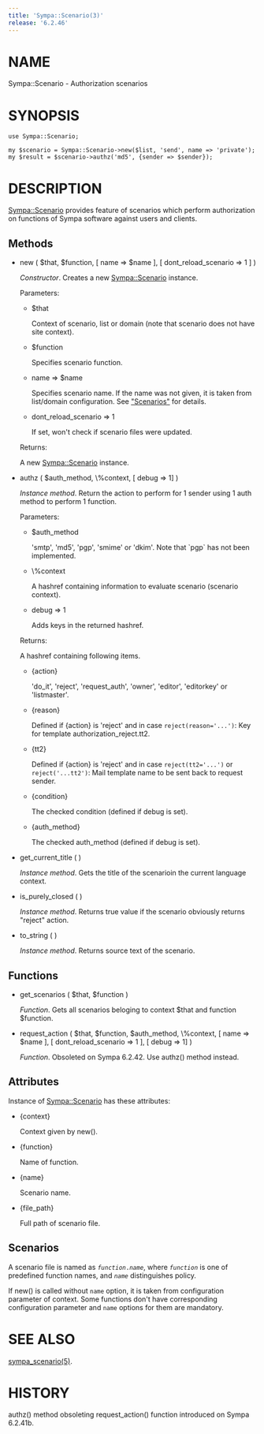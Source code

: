 ```yaml
---
title: 'Sympa::Scenario(3)'
release: '6.2.46'
---
```


# NAME

Sympa::Scenario - Authorization scenarios

# SYNOPSIS

    use Sympa::Scenario;
    
    my $scenario = Sympa::Scenario->new($list, 'send', name => 'private');
    my $result = $scenario->authz('md5', {sender => $sender});

# DESCRIPTION

[Sympa::Scenario](./Sympa-Scenario.3.md) provides feature of scenarios which perform authorization
on functions of Sympa software against users and clients.

## Methods

- new ( $that, $function, \[ name => $name \],
\[ dont\_reload\_scenario => 1 \] )

    _Constructor_.
    Creates a new [Sympa::Scenario](./Sympa-Scenario.3.md) instance.

    Parameters:

    - $that

        Context of scenario, list or domain
        (note that scenario does not have site context).

    - $function

        Specifies scenario function.

    - name => $name

        Specifies scenario name.
        If the name was not given, it is taken from list/domain configuration.
        See ["Scenarios"](#scenarios) for details.

    - dont\_reload\_scenario => 1

        If set, won't check if scenario files were updated.

    Returns:

    A new [Sympa::Scenario](./Sympa-Scenario.3.md) instance.

- authz ( $auth\_method, \\%context,  \[ debug => 1\] )

    _Instance method_.
    Return the action to perform for 1 sender
    using 1 auth method to perform 1 function.

    Parameters:

    - $auth\_method

        'smtp', 'md5', 'pgp', 'smime' or 'dkim'.
        Note that \`pgp\` has not been implemented.

    - \\%context

        A hashref containing information to evaluate scenario (scenario context).

    - debug => 1

        Adds keys in the returned hashref.

    Returns:

    A hashref containing following items.

    - {action}

        'do\_it', 'reject', 'request\_auth',
        'owner', 'editor', 'editorkey' or 'listmaster'.

    - {reason}

        Defined if {action} is 'reject' and in case `reject(reason='...')`:
        Key for template authorization\_reject.tt2.

    - {tt2}

        Defined if {action} is 'reject' and in case `reject(tt2='...')` or
        `reject('...tt2')`:
        Mail template name to be sent back to request sender.

    - {condition}

        The checked condition (defined if debug is set).

    - {auth\_method}

        The checked auth\_method (defined if debug is set).

- get\_current\_title ( )

    _Instance method_.
    Gets the title of the scenarioin the current language context.

- is\_purely\_closed ( )

    _Instance method_.
    Returns true value if the scenario obviously returns "reject" action.

- to\_string ( )

    _Instance method_.
    Returns source text of the scenario.

## Functions

- get\_scenarios ( $that, $function )

    _Function_.
    Gets all scenarios beloging to context $that and function $function.

- request\_action ( $that, $function, $auth\_method, \\%context,
\[ name => $name \], \[ dont\_reload\_scenario => 1 \], \[ debug => 1\] )

    _Function_. Obsoleted on Sympa 6.2.42. Use authz() method instead.

## Attributes

Instance of [Sympa::Scenario](./Sympa-Scenario.3.md) has these attributes:

- {context}

    Context given by new().

- {function}

    Name of function.

- {name}

    Scenario name.

- {file\_path}

    Full path of scenario file.

## Scenarios

A scenario file is named as _`function`_`.`_`name`_,
where _`function`_ is one of predefined function names, and
_`name`_ distinguishes policy.

If new() is called without `name` option, it is taken from configuration
parameter of context. Some functions don't have corresponding configuration
parameter and `name` options for them are mandatory.

# SEE ALSO

[sympa\_scenario(5)](./sympa_scenario.5.md).

# HISTORY

authz() method obsoleting request\_action() function introduced on
Sympa 6.2.41b.
